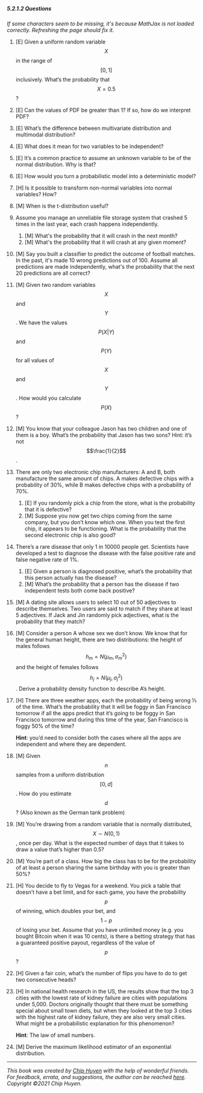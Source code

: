 ##### 5.2.1.2 Questions

_If some characters seem to be missing, it's because MathJax is not loaded correctly. Refreshing the page should fix it._

1. [E] Given a uniform random variable $$X$$ in the range of $$[0, 1]$$ inclusively. What’s the probability that $$X=0.5$$?
2. [E] Can the values of PDF be greater than 1? If so, how do we interpret PDF?
3. [E] What’s the difference between multivariate distribution and multimodal distribution?
4. [E] What does it mean for two variables to be independent?
5. [E] It’s a common practice to assume an unknown variable to be of the normal distribution. Why is that?
6. [E] How would you turn a probabilistic model into a deterministic model?
7. [H] Is it possible to transform non-normal variables into normal variables? How?
8. [M] When is the t-distribution useful?
9. Assume you manage an unreliable file storage system that crashed 5 times in the last year, each crash happens independently.
	1. [M] What's the probability that it will crash in the next month?
	1. [M] What's the probability that it will crash at any given moment?
10. [M] Say you built a classifier to predict the outcome of football matches. In the past, it's made 10 wrong predictions out of 100. Assume all predictions are made independently, what's the probability that the next 20 predictions are all correct?
11. [M] Given two random variables $$X$$ and $$Y$$. We have the values $$P(X|Y)$$ and $$P(Y)$$ for all values of $$X$$ and $$Y$$. How would you calculate $$P(X)$$?
12. [M] You know that your colleague Jason has two children and one of them is a boy. What’s the probability that Jason has two sons? Hint: it’s not $$\frac{1}{2}$$.
13. There are only two electronic chip manufacturers: A and B, both manufacture the same amount of chips. A makes defective chips with a probability of 30%, while B makes defective chips with a probability of 70%.
	1. [E] If you randomly pick a chip from the store, what is the probability that it is defective?
	1. [M] Suppose you now get two chips coming from the same company, but you don’t know which one. When you test the first chip, it appears to be functioning. What is the probability that the second electronic chip is also good?
14. There’s a rare disease that only 1 in 10000 people get. Scientists have developed a test to diagnose the disease with the false positive rate and false negative rate of 1%.
	1. [E] Given a person is diagnosed positive, what’s the probability that this person actually has the disease?
	1. [M] What’s the probability that a person has the disease if two independent tests both come back positive?
15. [M] A dating site allows users to select 10 out of 50 adjectives to describe themselves. Two users are said to match if they share at least 5 adjectives. If Jack and Jin randomly pick adjectives, what is the probability that they match?
16. [M] Consider a person A whose sex we don’t know. We know that for the general human height, there are two distributions: the height of males follows $$h_m = N(\mu_m, \sigma_m^2)$$ and the height of females follows $$h_j = N(\mu_j, \sigma_j^2)$$ . Derive a probability density function to describe A’s height.
17. [H] There are three weather apps, each the probability of being wrong ⅓ of the time. What’s the probability that it will be foggy in San Francisco tomorrow if all the apps predict that it’s going to be foggy in San Francisco tomorrow and during this time of the year, San Francisco is foggy 50% of the time?
	
	**Hint**: you’d need to consider both the cases where all the apps are independent and where they are dependent.
18. [M] Given $$n$$ samples from a uniform distribution $$[0, d]$$. How do you estimate $$d$$? (Also known as the German tank problem)
19. [M] You’re drawing from a random variable that is normally distributed, $$X \sim N(0,1)$$, once per day. What is the expected number of days that it takes to draw a value that’s higher than 0.5?
20. [M] You’re part of a class. How big the class has to be for the probability of at least a person sharing the same birthday with you is greater than 50%?
21. [H] You decide to fly to Vegas for a weekend. You pick a table that doesn’t have a bet limit, and for each game, you have the probability $$p$$ of winning, which doubles your bet, and $$1-p$$ of losing your bet. Assume that you have unlimited money (e.g.  you bought Bitcoin when it was 10 cents), is there a betting strategy that has a guaranteed positive payout, regardless of the value of $$p$$?
22. [H] Given a fair coin, what’s the number of flips you have to do to get two consecutive heads?
23. [H] In national health research in the US, the results show that the top 3 cities with the lowest rate of kidney failure are cities with populations under 5,000. Doctors originally thought that there must be something special about small town diets, but when they looked at the top 3 cities with the highest rate of kidney failure, they are also very small cities. What might be a probabilistic explanation for this phenomenon?

	**Hint**: The law of small numbers.
24. [M] Derive the maximum likelihood estimator of an exponential distribution.

---
*This book was created by [Chip Huyen](https://huyenchip.com) with the help of wonderful friends. For feedback, errata, and suggestions, the author can be reached [here](https://huyenchip.com/communication/). Copyright ©2021 Chip Huyen.*
